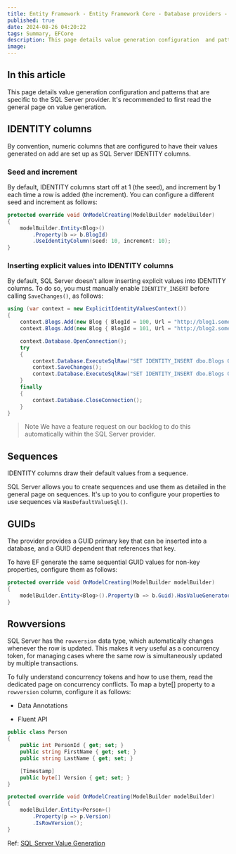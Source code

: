 ```yaml
---
title: Entity Framework - Entity Framework Core - Database providers - Microsoft SQL Server and Azure SQL - Value generation
published: true
date: 2024-08-26 04:20:22
tags: Summary, EFCore
description: This page details value generation configuration  and patterns that are specific to the SQL Server provider. It's recommended to first read the general page on value generation.
image:
---
```


## In this article

This page details value generation configuration  and patterns that are specific to the SQL Server provider. It's recommended to first read the general page on value generation.

## IDENTITY columns

By convention, numeric columns that are configured to have their values generated on add are set up as SQL Server IDENTITY columns.

### Seed and increment

By default, IDENTITY columns start off at 1 (the seed), and increment by 1 each time a row is added (the increment). You can configure a different seed and increment as follows:

```csharp
protected override void OnModelCreating(ModelBuilder modelBuilder)
{
    modelBuilder.Entity<Blog>()
        .Property(b => b.BlogId)
        .UseIdentityColumn(seed: 10, increment: 10);
}
```

### Inserting explicit values into IDENTITY columns

By default, SQL Server doesn't allow inserting explicit values into IDENTITY columns. To do so, you must manually enable ```IDENTITY_INSERT``` before calling ```SaveChanges()```, as follows:

```csharp
using (var context = new ExplicitIdentityValuesContext())
{
    context.Blogs.Add(new Blog { BlogId = 100, Url = "http://blog1.somesite.com" });
    context.Blogs.Add(new Blog { BlogId = 101, Url = "http://blog2.somesite.com" });

    context.Database.OpenConnection();
    try
    {
        context.Database.ExecuteSqlRaw("SET IDENTITY_INSERT dbo.Blogs ON");
        context.SaveChanges();
        context.Database.ExecuteSqlRaw("SET IDENTITY_INSERT dbo.Blogs OFF");
    }
    finally
    {
        context.Database.CloseConnection();
    }
}
```

> Note
We have a feature request on our backlog to do this automatically within the SQL Server provider.

## Sequences

IDENTITY columns draw their default values from a sequence.

SQL Server allows you to create sequences and use them as detailed in the general page on sequences. It's up to you to configure your properties to use sequences via ```HasDefaultValueSql()```.

## GUIDs

The provider provides a GUID primary key that can be inserted into a database, and a GUID dependent that references that key.

To have EF generate the same sequential GUID values for non-key properties, configure them as follows:

```csharp
protected override void OnModelCreating(ModelBuilder modelBuilder)
{
    modelBuilder.Entity<Blog>().Property(b => b.Guid).HasValueGenerator(typeof(SequentialGuidValueGenerator));
}
```

## Rowversions

SQL Server has the ```rowversion``` data type, which automatically changes whenever the row is updated. This makes it very useful as a concurrency token, for managing cases where the same row is simultaneously updated by multiple transactions.

To fully understand concurrency tokens and how to use them, read the dedicated page on concurrency conflicts. To map a byte[] property to a ```rowversion``` column, configure it as follows:

 - Data Annotations

 - Fluent API

```c#
public class Person
{
    public int PersonId { get; set; }
    public string FirstName { get; set; }
    public string LastName { get; set; }

    [Timestamp]
    public byte[] Version { get; set; }
}
```

```c#
protected override void OnModelCreating(ModelBuilder modelBuilder)
{
    modelBuilder.Entity<Person>()
        .Property(p => p.Version)
        .IsRowVersion();
}
```

Ref: [SQL Server Value Generation](https://learn.microsoft.com/en-us/ef/core/providers/sql-server/value-generation)